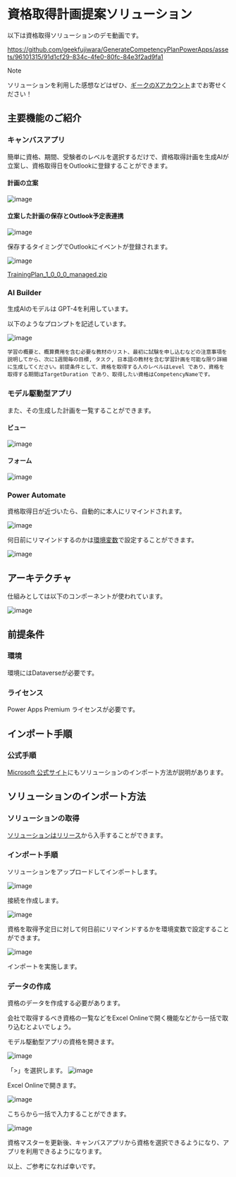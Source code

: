# 資格取得計画提案ソリューション

以下は資格取得ソリューションのデモ動画です。

https://github.com/geekfujiwara/GenerateCompetencyPlanPowerApps/assets/96101315/91d1cf29-834c-4fe0-80fc-84e3f2ad9fa1


> [!Note]
> ソリューションを利用した感想などはぜひ、[ギークのXアカウント](https://x.com/geekfujiwara/status/1797815867021131979)までお寄せください！


## 主要機能のご紹介

### キャンバスアプリ

簡単に資格、期間、受験者のレベルを選択するだけで、資格取得計画を生成AIが立案し、資格取得日をOutlookに登録することができます。

#### 計画の立案

![image](https://github.com/geekfujiwara/GenerateCompetencyPlanPowerApps/assets/96101315/0a588dda-cd0b-4195-9810-998e90be0e68)

#### 立案した計画の保存とOutlook予定表連携

![image](https://github.com/geekfujiwara/GenerateCompetencyPlanPowerApps/assets/96101315/f733cb66-66c8-42cf-bcea-94b45b1c01f7)

保存するタイミングでOutlookにイベントが登録されます。

![image](https://github.com/geekfujiwara/GenerateCompetencyPlanPowerApps/assets/96101315/c8ec3866-26e7-428a-a3c5-05e3cc315dfa)

[TrainingPlan_1_0_0_0_managed.zip](https://github.com/user-attachments/files/16435899/TrainingPlan_1_0_0_0_managed.zip)

### AI Builder 

生成AIのモデルは GPT-4を利用しています。

以下のようなプロンプトを記述しています。

![image](https://github.com/geekfujiwara/GenerateCompetencyPlanPowerApps/assets/96101315/df73dba6-550e-4e00-be12-521b2b70a24a)

```
学習の概要と、概算費用を含む必要な教材のリスト、最初に試験を申し込むなどの注意事項を説明してから、次に1週間毎の目標, タスク, 日本語の教材を含む学習計画を可能な限り詳細に生成してください。前提条件として、資格を取得する人のレベルはLevel であり、資格を取得する期間はTargetDuration であり、取得したい資格はCompetencyNameです。
```

### モデル駆動型アプリ

また、その生成した計画を一覧することができます。

#### ビュー

![image](https://github.com/geekfujiwara/GenerateCompetencyPlanPowerApps/assets/96101315/95959c11-756c-4644-a65e-6ac01d96ec40)

#### フォーム

![image](https://github.com/geekfujiwara/GenerateCompetencyPlanPowerApps/assets/96101315/c14061cd-94ff-46bf-a75c-d1a5d1c69061)

### Power Automate 

資格取得日が近づいたら、自動的に本人にリマインドされます。

![image](https://github.com/geekfujiwara/GenerateCompetencyPlanPowerApps/assets/96101315/4869fd19-e0a6-46d1-b4ef-13d03a744b73)

何日前にリマインドするのかは[環境変数](https://learn.microsoft.com/ja-jp/power-apps/maker/data-platform/environmentvariables)で設定することができます。

![image](https://github.com/geekfujiwara/GenerateCompetencyPlanPowerApps/assets/96101315/e2878ca6-8fa6-4b98-9daa-fac4928070a1)


## アーキテクチャ

仕組みとしては以下のコンポーネントが使われています。

![image](https://github.com/geekfujiwara/GenerateCompetencyPlanPowerApps/assets/96101315/b396e5fc-3ec9-4f64-b91c-f4d838e4532a)

## 前提条件

### 環境

環境にはDataverseが必要です。

### ライセンス

Power Apps Premium ライセンスが必要です。

## インポート手順

### 公式手順

[Microsoft 公式サイト](https://learn.microsoft.com/ja-jp/power-apps/maker/data-platform/import-update-export-solutions)にもソリューションのインポート方法が説明があります。

## ソリューションのインポート方法

### ソリューションの取得

[ソリューションはリリース](https://github.com/geekfujiwara/GenerateCompetencyPlanPowerApps/releases)から入手することができます。

### インポート手順


ソリューションをアップロードしてインポートします。

![image](https://github.com/geekfujiwara/GenerateCompetencyPlanPowerApps/assets/96101315/cc07158c-2cf2-47b8-a9c6-42ebca992536)


接続を作成します。

![image](https://github.com/geekfujiwara/GenerateCompetencyPlanPowerApps/assets/96101315/0b5dc8f7-d7e3-497b-9da2-9e0b10e26eb0)


資格を取得予定日に対して何日前にリマインドするかを環境変数で設定することができます。

![image](https://github.com/geekfujiwara/GenerateCompetencyPlanPowerApps/assets/96101315/bc1e6b11-5181-41ed-9965-d281200e2913)

インポートを実施します。

### データの作成

資格のデータを作成する必要があります。

会社で取得するべき資格の一覧などをExcel Onlineで開く機能などから一括で取り込むとよいでしょう。

モデル駆動型アプリの資格を開きます。

![image](https://github.com/geekfujiwara/GenerateCompetencyPlanPowerApps/assets/96101315/0baff0fe-2e58-494b-b23e-dfbf3a17c060)

「>」を選択します。
![image](https://github.com/geekfujiwara/GenerateCompetencyPlanPowerApps/assets/96101315/01cf8774-a566-47f9-abb7-d2f08d2727a4)

Excel Onlineで開きます。

![image](https://github.com/geekfujiwara/GenerateCompetencyPlanPowerApps/assets/96101315/aeae12ee-aecd-4177-be53-4aee573b76a9)

こちらから一括で入力することができます。

![image](https://github.com/geekfujiwara/GenerateCompetencyPlanPowerApps/assets/96101315/186ab31e-a1c7-4fff-a4f2-59b30c04a822)

資格マスターを更新後、キャンバスアプリから資格を選択できるようになり、アプリを利用できるようになります。


以上、ご参考になれば幸いです。



